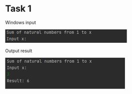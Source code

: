 Task 1
====================

Windows input 

![](https://github.com/DzmitrySiarheyeu/Epam/blob/main/First-chapter-of-the-cours/Cycles/Task-1/img/1.PNG)

Output result

![](https://github.com/DzmitrySiarheyeu/Epam/blob/main/First-chapter-of-the-cours/Cycles/Task-1/img/2.PNG)
